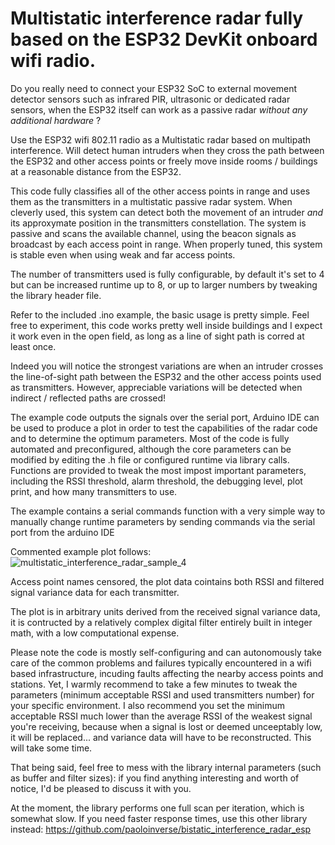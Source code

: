 # Multistatic interference radar fully based on the ESP32 DevKit onboard wifi radio.

Do you really need to connect your ESP32 SoC to external movement detector sensors such as infrared PIR, ultrasonic or dedicated radar sensors, 
when the ESP32 itself can work as a passive radar *without any additional hardware* ?

Use the ESP32 wifi 802.11 radio as a Multistatic radar based on multipath interference. Will detect human intruders when they cross the path 
between the ESP32 and other access points or freely move inside rooms / buildings at a reasonable distance from the ESP32.

This code fully classifies all of the other access points in range and uses them as the transmitters in a multistatic passive radar system. 
When cleverly used, this system can detect both the movement of an intruder *and* its approxymate position in the transmitters constellation.
The system is passive and scans the available channel, using the beacon signals as broadcast by each access point in range. 
When properly tuned, this system is stable even when using weak and far access points. 

The number of transmitters used is fully configurable, by default it's set to 4 but can be increased runtime up to 8, or up to larger numbers by 
tweaking the library header file. 

Refer to the included .ino example, the basic usage is pretty simple. Feel free to experiment, this code works pretty well inside buildings and I expect it work 
even in the open field, as long as a line of sight path is corred at least once. 

Indeed you will notice the strongest variations are when an intruder crosses the line-of-sight path between the ESP32 and the other access points
used as transmitters. However, appreciable variations will be detected when indirect / reflected paths are crossed!

The example code outputs the signals over the serial port, Arduino IDE can be used to produce a plot in order to test the capabilities of the radar code and to 
determine the optimum parameters. 
Most of the code is fully automated and preconfigured, although the core parameters can be modified by editing the .h file or configured runtime via library calls.
Functions are provided to tweak the most impost important parameters, including the RSSI threshold, alarm threshold, the debugging level, plot print, and how many transmitters to use. 

The example contains a serial commands function with a very simple way to manually change runtime parameters by sending commands via the serial port from the arduino IDE


Commented example plot follows:
![multistatic_interference_radar_sample_4](https://user-images.githubusercontent.com/62485162/147374363-2aff0c62-4fda-491a-add7-f48e8588a33b.png)

Access point names censored, the plot data cointains both RSSI and filtered signal variance data for each transmitter.

The plot is in arbitrary units derived from the received signal variance data, it is contructed by a relatively complex digital filter entirely built in integer math, with a low computational expense.

Please note the code is mostly self-configuring and can autonomously take care of the common problems and failures typically encountered in a wifi based infrastructure, incuding faults affecting the nearby access points and stations. Yet, I warmly recommend to take a few minutes to tweak the parameters (minimum acceptable RSSI and used transmitters number) for your specific environment. I also recommend you set the minimum acceptable RSSI much lower than the average RSSI of the weakest signal you're receiving, because when a signal is lost or deemed unceeptably low, it will be replaced... and variance data will have to be reconstructed. This will take some time.

That being said, feel free to mess with the library internal parameters (such as buffer and filter sizes): if you find anything interesting and worth of notice, I'd be pleased to discuss it with you. 


At the moment, the library performs one full scan per iteration, which is somewhat slow. If you need faster response times, use this other library instead: 
https://github.com/paoloinverse/bistatic_interference_radar_esp
